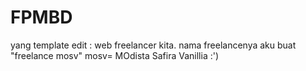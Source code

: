 # FPMBD

yang template edit : web freelancer kita.
nama freelancenya aku buat "freelance mosv" mosv= MOdista Safira Vanillia :')
